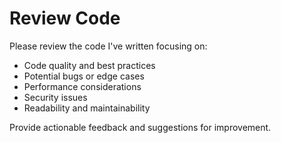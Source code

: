 # Review Code

Please review the code I've written focusing on:
- Code quality and best practices
- Potential bugs or edge cases
- Performance considerations
- Security issues
- Readability and maintainability

Provide actionable feedback and suggestions for improvement.
